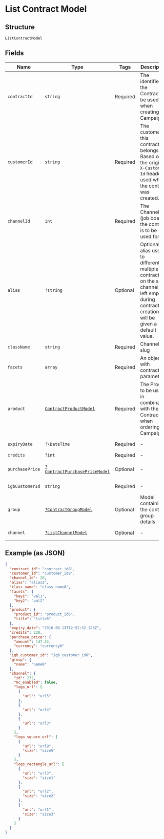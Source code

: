 
# List Contract Model

## Structure

`ListContractModel`

## Fields

| Name | Type | Tags | Description | Getter | Setter |
|  --- | --- | --- | --- | --- | --- |
| `contractId` | `string` | Required | The identifier of the Contract. To be used when creating a Campaign | getContractId(): string | setContractId(string contractId): void |
| `customerId` | `string` | Required | The customer_id this contract belongs to. Based on the original `X-Customer-Id` header used when the contract was created. | getCustomerId(): string | setCustomerId(string customerId): void |
| `channelId` | `int` | Required | The Channel (job board) the contract is to be used for | getChannelId(): int | setChannelId(int channelId): void |
| `alias` | `?string` | Optional | Optional alias used to differentiate multiple contracts on the same channel. If left empty during contract creation, it will be given a default value. | getAlias(): ?string | setAlias(?string alias): void |
| `className` | `string` | Required | Channel slug | getClassName(): string | setClassName(string className): void |
| `facets` | `array` | Required | An object with contract parameters | getFacets(): array | setFacets(array facets): void |
| `product` | [`ContractProductModel`](../../doc/models/contract-product-model.md) | Required | The Product to be used in combination with the Contract when ordering a Campaign. | getProduct(): ContractProductModel | setProduct(ContractProductModel product): void |
| `expiryDate` | `?\DateTime` | Required | - | getExpiryDate(): ?\DateTime | setExpiryDate(?\DateTime expiryDate): void |
| `credits` | `?int` | Required | - | getCredits(): ?int | setCredits(?int credits): void |
| `purchasePrice` | [`?ContractPurchasePriceModel`](../../doc/models/contract-purchase-price-model.md) | Optional | - | getPurchasePrice(): ?ContractPurchasePriceModel | setPurchasePrice(?ContractPurchasePriceModel purchasePrice): void |
| `igbCustomerId` | `string` | Required | - | getIgbCustomerId(): string | setIgbCustomerId(string igbCustomerId): void |
| `group` | [`?ContractGroupModel`](../../doc/models/contract-group-model.md) | Optional | Model containing the contract group details | getGroup(): ?ContractGroupModel | setGroup(?ContractGroupModel group): void |
| `channel` | [`?ListChannelModel`](../../doc/models/list-channel-model.md) | Optional | - | getChannel(): ?ListChannelModel | setChannel(?ListChannelModel channel): void |

## Example (as JSON)

```json
{
  "contract_id": "contract_id8",
  "customer_id": "customer_id8",
  "channel_id": 28,
  "alias": "alias2",
  "class_name": "class_name8",
  "facets": {
    "key1": "val1",
    "key2": "val2"
  },
  "product": {
    "product_id": "product_id6",
    "title": "title6"
  },
  "expiry_date": "2016-03-13T12:52:32.123Z",
  "credits": 220,
  "purchase_price": {
    "amount": 147.42,
    "currency": "currency0"
  },
  "igb_customer_id": "igb_customer_id6",
  "group": {
    "name": "name8"
  },
  "channel": {
    "id": 232,
    "mc_enabled": false,
    "logo_url": [
      {
        "url": "url5"
      },
      {
        "url": "url4"
      },
      {
        "url": "url3"
      }
    ],
    "logo_square_url": [
      {
        "url": "url9",
        "size": "size5"
      }
    ],
    "logo_rectangle_url": [
      {
        "url": "url3",
        "size": "size1"
      },
      {
        "url": "url2",
        "size": "size2"
      },
      {
        "url": "url1",
        "size": "size3"
      }
    ]
  }
}
```

